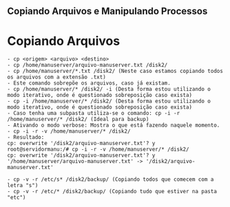 ## Copiando Arquivos e Manipulando Processos

# Copiando Arquivos
	- cp <origem> <arquivo> <destino>
	- cp /home/manuserver/arquivo-manuserver.txt /disk2/
	- cp /home/manuserver/*.txt /disk2/ (Neste caso estamos copiando todos os arquivos com a extensão .txt)
	- Este comando sobrepõe os arquivos, caso já existam.
	- cp /home/manuserver/* /disk2/ -i (Desta forma estou utilizando o modo iterativo, onde é questionado sobreposição caso exista)
	- cp -i /home/manuserver/* /disk2/ (Desta forma estou utilizando o modo iterativo, onde é questionado sobreposição caso exista)
	- Caso tenha uma subpasta utiliza-se o comando: cp -i -r /home/manuserver/* /disk2/ (Ideal para backup)
	- Ativando o modo verbose: Mostra o que está fazendo naquele momento.
	- cp -i -r -v /home/manuserver/* /disk2/
	- Resultado:
	cp: overwrite '/disk2/arquivo-manuserver.txt'? y
	root@servidormanu:/# cp -i -r -v /home/manuserver/* /disk2/
	cp: overwrite '/disk2/arquivo-manuserver.txt'? y
	'/home/manuserver/arquivo-manuserver.txt' -> '/disk2/arquivo-manuserver.txt'
	
	- cp -v -r /etc/s* /disk2/backup/ (Copiando todos que comecem com a letra "s")
	- cp -v -r /etc/* /disk2/backup/ (Copiando tudo que estiver na pasta "etc")